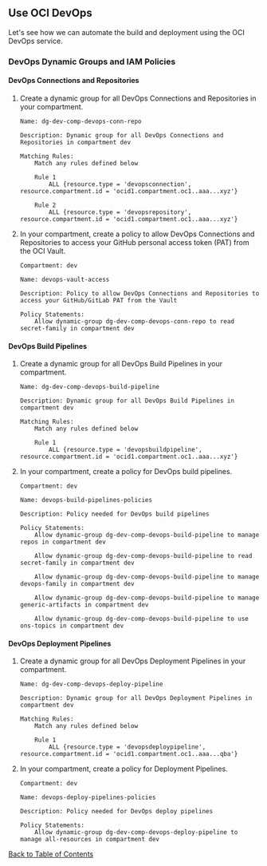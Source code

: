 ## Use OCI DevOps

Let's see how we can automate the build and deployment using the OCI DevOps service.

### DevOps Dynamic Groups and IAM Policies

#### DevOps Connections and Repositories

1. Create a dynamic group for all DevOps Connections and Repositories in your compartment.
    ```
    Name: dg-dev-comp-devops-conn-repo

    Description: Dynamic group for all DevOps Connections and Repositories in compartment dev

    Matching Rules:
        Match any rules defined below
        
        Rule 1
            ALL {resource.type = 'devopsconnection', resource.compartment.id = 'ocid1.compartment.oc1..aaa...xyz'}

        Rule 2
            ALL {resource.type = 'devopsrepository', resource.compartment.id = 'ocid1.compartment.oc1..aaa...xyz'}

    ```

2. In your compartment, create a policy to allow DevOps Connections and Repositories to access your GitHub personal access token (PAT) from the OCI Vault.
    ```
    Compartment: dev

    Name: devops-vault-access

    Description: Policy to allow DevOps Connections and Repositories to access your GitHub/GitLab PAT from the Vault

    Policy Statements:
        Allow dynamic-group dg-dev-comp-devops-conn-repo to read secret-family in compartment dev

    ```

#### DevOps Build Pipelines

1. Create a dynamic group for all DevOps Build Pipelines in your compartment.
    ```
    Name: dg-dev-comp-devops-build-pipeline

    Description: Dynamic group for all DevOps Build Pipelines in compartment dev

    Matching Rules:
        Match any rules defined below
        
        Rule 1
            ALL {resource.type = 'devopsbuildpipeline', resource.compartment.id = 'ocid1.compartment.oc1..aaa...xyz'}

    ```

2. In your compartment, create a policy for DevOps build pipelines.
    ```
    Compartment: dev

    Name: devops-build-pipelines-policies

    Description: Policy needed for DevOps build pipelines

    Policy Statements:
        Allow dynamic-group dg-dev-comp-devops-build-pipeline to manage repos in compartment dev
        
        Allow dynamic-group dg-dev-comp-devops-build-pipeline to read secret-family in compartment dev
        
        Allow dynamic-group dg-dev-comp-devops-build-pipeline to manage devops-family in compartment dev
        
        Allow dynamic-group dg-dev-comp-devops-build-pipeline to manage generic-artifacts in compartment dev
        
        Allow dynamic-group dg-dev-comp-devops-build-pipeline to use ons-topics in compartment dev

    ```

#### DevOps Deployment Pipelines

1. Create a dynamic group for all DevOps Deployment Pipelines in your compartment.
    ```
    Name: dg-dev-comp-devops-deploy-pipeline

    Description: Dynamic group for all DevOps Deployment Pipelines in compartment dev

    Matching Rules:
        Match any rules defined below
        
        Rule 1
            ALL {resource.type = 'devopsdeploypipeline', resource.compartment.id = 'ocid1.compartment.oc1..aaa...qba'}

    ```

2. In your compartment, create a policy for Deployment Pipelines. 
    ```
    Compartment: dev

    Name: devops-deploy-pipelines-policies

    Description: Policy needed for DevOps deploy pipelines

    Policy Statements:
        Allow dynamic-group dg-dev-comp-devops-deploy-pipeline to manage all-resources in compartment dev

    ```

[Back to Table of Contents](../README.md#table-of-contents)